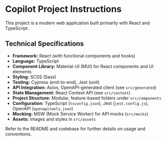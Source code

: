 # Copilot Project Instructions

This project is a modern web application built primarily with React and TypeScript.

## Technical Specifications

- **Framework:** React (with functional components and hooks)
- **Language:** TypeScript
- **Component Library:** Material-UI (MUI) for React components and UI elements
- **Styling:** SCSS (Sass)
- **Testing:** Cypress (end-to-end), Jest (unit)
- **API Integration:** Axios, OpenAPI-generated client (see `src/generated`)
- **State Management:** React Context API (see `src/context`)
- **Project Structure:** Modular, feature-based folders under `src/components`
- **Configuration:** TypeScript (`tsconfig.json`), Jest (`jest.config.js`), OpenAPI (`openapitools.json`)
- **Mocking:** MSW (Mock Service Worker) for API mocks (`src/mocks`)
- **Assets:** Images and styles in `src/assets`

Refer to the README and codebase for further details on usage and conventions.
